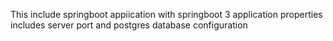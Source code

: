This include 
springboot appiication with springboot 3
application properties includes  server port and postgres database configuration
